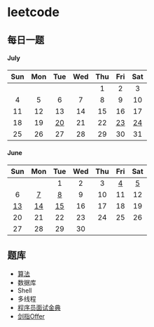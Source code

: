 # leetcode

## 每日一题

#### July

| Sun  | Mon  |                             Tue                              | Wed  | Thu  |                             Fri                              |                             Sat                              |
| :--: | :--: | :----------------------------------------------------------: | :--: | :--: | :----------------------------------------------------------: | :----------------------------------------------------------: |
|      |      |                                                              |      |  1   |                              2                               |                              3                               |
|  4   |  5   |                              6                               |  7   |  8   |                              9                               |                              10                              |
|  11  |  12  |                              13                              |  14  |  15  |                              16                              |                              17                              |
|  18  |  19  | [20](questions/normal-1877-minimize-maximum-pair-sum-in-array.md) |  21  |  22  | [23](questions/normal-1893-check-if-all-the-integers-in-a-range-are-covered.md) | [24](questions/normal-1736-latest-time-by-replacing-hidden-digits.md) |
|  25  |  26  |                              27                              |  28  |  29  |                              30                              |                              31                              |

#### June

|                       Sun                        |                             Mon                             |                             Tue                              | Wed  | Thu  |                             Fri                              |                            Sat                            |
| :----------------------------------------------: | :---------------------------------------------------------: | :----------------------------------------------------------: | :--: | :--: | :----------------------------------------------------------: | :-------------------------------------------------------: |
|                                                  |                                                             |                              1                               |  2   |  3   | [4](questions/normal-0160-intersection-of-two-linked-lists.md) | [5](questions/normal-0203-remove-linked-list-elements.md) |
|                        6                         |          [7](questions/normal-0494-target-sum.md)           |      [8](questions/normal-1049-last-stone-weight-ii.md)      |  9   |  10  |                              11                              |                            12                             |
| [13](questions/normal-0278-first-bad-version.md) | [14](questions/normal-0374-guess-number-higher-or-lower.md) | [15](questions/normal-0852-peak-index-in-a-mountain-array.md) |  16  |  17  |                              18                              |                            19                             |
|                        20                        |                             21                              |                              22                              |  23  |  24  |                              25                              |                            26                             |
|                        27                        |                             28                              |                              29                              |  30  |      |                                                              |                                                           |

## 题库

- [算法](algorithm.md)
- 数据库
- Shell
- 多线程
- [程序员面试金典](cci/cracking-coding-interview.md)
- [剑指Offer](sfo/sword-finger-offer.md)

